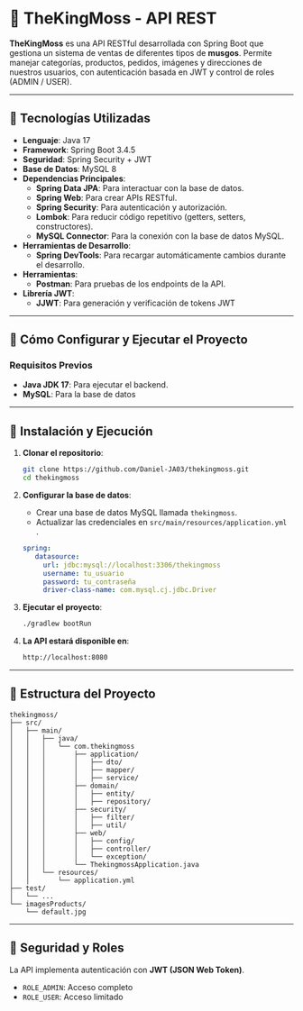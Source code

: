 # 🌿 TheKingMoss - API REST

**TheKingMoss** es una API RESTful desarrollada con Spring Boot que gestiona un sistema de ventas de diferentes tipos de **musgos**. Permite manejar categorías, productos, pedidos, imágenes y direcciones de nuestros usuarios, con autenticación basada en JWT y control de roles (ADMIN / USER).

---

## 🔧 Tecnologías Utilizadas

- **Lenguaje**: Java 17  
- **Framework**: Spring Boot 3.4.5  
- **Seguridad**: Spring Security + JWT  
- **Base de Datos**: MySQL 8  
- **Dependencias Principales**:
  - **Spring Data JPA**: Para interactuar con la base de datos.
  - **Spring Web**: Para crear APIs RESTful.
  - **Spring Security**: Para autenticación y autorización.
  - **Lombok**: Para reducir código repetitivo (getters, setters, constructores).
  - **MySQL Connector**: Para la conexión con la base de datos MySQL.
- **Herramientas de Desarrollo**:
  - **Spring DevTools**: Para recargar automáticamente cambios durante el desarrollo.
- **Herramientas**:
  - **Postman**: Para pruebas de los endpoints de la API.
- **Librería JWT**:
  - **JJWT**: Para generación y verificación de tokens JWT
 
---

## 🚀 Cómo Configurar y Ejecutar el Proyecto

### Requisitos Previos
- **Java JDK 17**: Para ejecutar el backend.
- **MySQL**: Para la base de datos

---

## 🚀 Instalación y Ejecución
1. **Clonar el repositorio**:

   ```bash
   git clone https://github.com/Daniel-JA03/thekingmoss.git
   cd thekingmoss

2. **Configurar la base de datos**:
    - Crear una base de datos MySQL llamada `thekingmoss`.
    - Actualizar las credenciales en `src/main/resources/application.yml  `.   

   ```yml
   spring:
      datasource:
        url: jdbc:mysql://localhost:3306/thekingmoss
        username: tu_usuario
        password: tu_contraseña
        driver-class-name: com.mysql.cj.jdbc.Driver
    ```

3. **Ejecutar el proyecto**:

    ```bash
   ./gradlew bootRun
    ```

4. **La API estará disponible en**:

    ```bash
   http://localhost:8080
    ```

---

## 📁 Estructura del Proyecto
```plaintext
thekingmoss/
├── src/
│   ├── main/
│   │   ├── java/
│   │   │   └── com.thekingmoss
│   │   │       ├── application/       
│   │   │       │   ├── dto/               
│   │   │       │   ├── mapper/             
│   │   │       │   ├── service/            
│   │   │       ├── domain/
│   │   │       │   ├── entity/         
│   │   │       │   ├── repository/     
│   │   │       ├── security/          
│   │   │       │   ├── filter/        
│   │   │       │   ├── util/               
│   │   │       ├── web/
│   │   │       │   ├── config/       
│   │   │       │   ├── controller/     
│   │   │       │   └── exception/      
│   │   │       └── ThekingmossApplication.java 
│   │   └── resources/
│   │       └── application.yml          
├── test/
│   └── ...                              
└── imagesProducts/
    └── default.jpg                     
```

---

## 🔐 Seguridad y Roles

La API implementa autenticación con **JWT (JSON Web Token)**.

- `ROLE_ADMIN`: Acceso completo
- `ROLE_USER`: Acceso limitado
